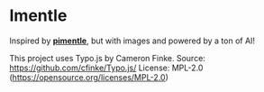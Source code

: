 # Imentle

Inspired by **[pimentle](https://semantle.pimanrul.es/)**, but with images and powered by a ton of AI!


This project uses Typo.js by Cameron Finke.
Source: https://github.com/cfinke/Typo.js/
License: MPL-2.0 (https://opensource.org/licenses/MPL-2.0)
